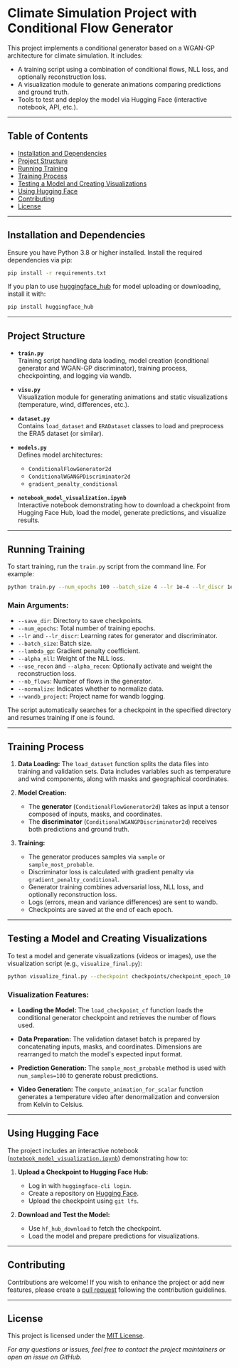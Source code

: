 # Climate Simulation Project with Conditional Flow Generator

This project implements a conditional generator based on a WGAN-GP architecture for climate simulation. It includes:

- A training script using a combination of conditional flows, NLL loss, and optionally reconstruction loss.
- A visualization module to generate animations comparing predictions and ground truth.
- Tools to test and deploy the model via Hugging Face (interactive notebook, API, etc.).

---

## Table of Contents

- [Installation and Dependencies](#installation-and-dependencies)
- [Project Structure](#project-structure)
- [Running Training](#running-training)
- [Training Process](#training-process)
- [Testing a Model and Creating Visualizations](#testing-a-model-and-creating-visualizations)
- [Using Hugging Face](#using-hugging-face)
- [Contributing](#contributing)
- [License](#license)

---

## Installation and Dependencies

Ensure you have Python 3.8 or higher installed. Install the required dependencies via pip:

```bash
pip install -r requirements.txt
```

If you plan to use [huggingface_hub](https://huggingface.co/docs/huggingface_hub) for model uploading or downloading, install it with:

```bash
pip install huggingface_hub
```

---

## Project Structure

- **`train.py`**  
  Training script handling data loading, model creation (conditional generator and WGAN-GP discriminator), training process, checkpointing, and logging via wandb.

- **`visu.py`**  
  Visualization module for generating animations and static visualizations (temperature, wind, differences, etc.).

- **`dataset.py`**  
  Contains `load_dataset` and `ERADataset` classes to load and preprocess the ERA5 dataset (or similar).

- **`models.py`**  
  Defines model architectures:  
  - `ConditionalFlowGenerator2d`  
  - `ConditionalWGANGPDiscriminator2d`  
  - `gradient_penalty_conditional`

- **`notebook_model_visualization.ipynb`**  
  Interactive notebook demonstrating how to download a checkpoint from Hugging Face Hub, load the model, generate predictions, and visualize results.

---

## Running Training

To start training, run the `train.py` script from the command line. For example:

```bash
python train.py --num_epochs 100 --batch_size 4 --lr 1e-4 --lr_discr 1e-4 --save_dir checkpoints --wandb_project ClimSim
```

### Main Arguments:

- `--save_dir`: Directory to save checkpoints.
- `--num_epochs`: Total number of training epochs.
- `--lr` and `--lr_discr`: Learning rates for generator and discriminator.
- `--batch_size`: Batch size.
- `--lambda_gp`: Gradient penalty coefficient.
- `--alpha_nll`: Weight of the NLL loss.
- `--use_recon` and `--alpha_recon`: Optionally activate and weight the reconstruction loss.
- `--nb_flows`: Number of flows in the generator.
- `--normalize`: Indicates whether to normalize data.
- `--wandb_project`: Project name for wandb logging.

The script automatically searches for a checkpoint in the specified directory and resumes training if one is found.

---

## Training Process

1. **Data Loading:**
   The `load_dataset` function splits the data files into training and validation sets. Data includes variables such as temperature and wind components, along with masks and geographical coordinates.

2. **Model Creation:**
   - The **generator** (`ConditionalFlowGenerator2d`) takes as input a tensor composed of inputs, masks, and coordinates.  
   - The **discriminator** (`ConditionalWGANGPDiscriminator2d`) receives both predictions and ground truth.

3. **Training:**
   - The generator produces samples via `sample` or `sample_most_probable`.
   - Discriminator loss is calculated with gradient penalty via `gradient_penalty_conditional`.
   - Generator training combines adversarial loss, NLL loss, and optionally reconstruction loss.
   - Logs (errors, mean and variance differences) are sent to wandb.
   - Checkpoints are saved at the end of each epoch.

---

## Testing a Model and Creating Visualizations

To test a model and generate visualizations (videos or images), use the visualization script (e.g., `visualize_final.py`):

```bash
python visualize_final.py --checkpoint checkpoints/checkpoint_epoch_10.pth --data_dir /path/to/era5_data --year 2000 --fps 24 --duration 10 --save_dir visualizations
```

### Visualization Features:

- **Loading the Model:**
  The `load_checkpoint_cf` function loads the conditional generator checkpoint and retrieves the number of flows used.

- **Data Preparation:**
  The validation dataset batch is prepared by concatenating inputs, masks, and coordinates. Dimensions are rearranged to match the model's expected input format.

- **Prediction Generation:**
  The `sample_most_probable` method is used with `num_samples=100` to generate robust predictions.

- **Video Generation:**
  The `compute_animation_for_scalar` function generates a temperature video after denormalization and conversion from Kelvin to Celsius.

---

## Using Hugging Face

The project includes an interactive notebook ([`notebook_model_visualization.ipynb`](./notebook_model_visualization.ipynb)) demonstrating how to:

1. **Upload a Checkpoint to Hugging Face Hub:**
   - Log in with `huggingface-cli login`.
   - Create a repository on [Hugging Face](https://huggingface.co/new).
   - Upload the checkpoint using `git lfs`.

2. **Download and Test the Model:**
   - Use `hf_hub_download` to fetch the checkpoint.
   - Load the model and prepare predictions for visualizations.

---

## Contributing

Contributions are welcome! If you wish to enhance the project or add new features, please create a [pull request](https://help.github.com/articles/about-pull-requests/) following the contribution guidelines.

---

## License

This project is licensed under the [MIT License](LICENSE).


*For any questions or issues, feel free to contact the project maintainers or open an issue on GitHub.*

